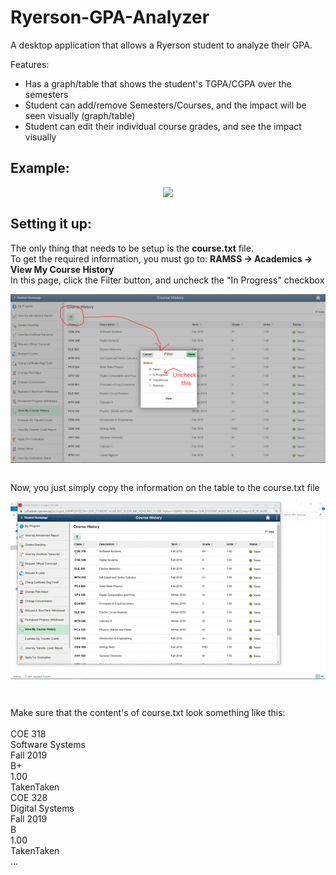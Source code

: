 # Ryerson-GPA-Analyzer
A desktop application that allows a Ryerson student to analyze their GPA.

Features:

- Has a graph/table that shows the student's TGPA/CGPA over the semesters
- Student can add/remove Semesters/Courses, and the impact will be seen visually (graph/table) 
- Student can edit their individual course grades, and see the impact visually

## Example:

<p align="center" style="vertical-align: top; position: relative" >
<img align="top" style="vertical-align:top" src="https://github.com/rajatKumar2000/Ryerson-GPA-Analyzer/blob/master/Media/Example.gif" width="600"/>

</p>

## Setting it up:
The only thing that needs to be setup is the <b>course.txt</b> file.
<br>
To get the required information, you must go to: <b>RAMSS -> Academics -> View My Course History</b>
<br>
In this page, click the Filter button, and uncheck the "In Progress" checkbox
<br>
<p align="center" style="vertical-align: top; position: relative" >
<img align="top" style="vertical-align:top" src="https://github.com/rajatKumar2000/Ryerson-GPA-Analyzer/blob/master/Media/GPA_Filter.PNG" width="800"/>
</p>
<br>
Now, you just simply copy the information on the table to the course.txt file
<br>
<p align="center" style="vertical-align: top; position: relative" >
<img align="top" style="vertical-align:top" src="https://github.com/rajatKumar2000/Ryerson-GPA-Analyzer/blob/master/Media/Setup.gif" width="600"/>
</p>
<br>
<p>
Make sure that the content's of course.txt look something like this:<br><br>
COE 318<br>
Software Systems<br>
Fall 2019<br>
B+<br>
1.00<br>
TakenTaken<br>
COE 328<br>
Digital Systems<br>
Fall 2019<br>
B<br>
1.00<br>
TakenTaken<br>
...
</p>
